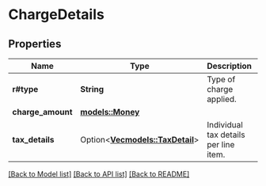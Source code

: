 # ChargeDetails

## Properties

Name | Type | Description | Notes
------------ | ------------- | ------------- | -------------
**r#type** | **String** | Type of charge applied. | 
**charge_amount** | [**models::Money**](Money.md) |  | 
**tax_details** | Option<[**Vec<models::TaxDetail>**](TaxDetail.md)> | Individual tax details per line item. | [optional]

[[Back to Model list]](../README.md#documentation-for-models) [[Back to API list]](../README.md#documentation-for-api-endpoints) [[Back to README]](../README.md)


